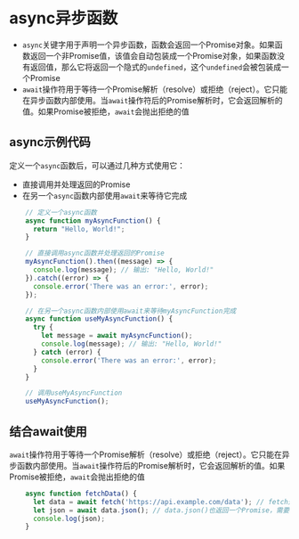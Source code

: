 # async异步函数

- `async`关键字用于声明一个异步函数，函数会返回一个Promise对象。如果函数返回一个非Promise值，该值会自动包装成一个Promise对象，如果函数没有返回值，那么它将返回一个隐式的`undefined`，这个`undefined`会被包装成一个Promise
- `await`操作符用于等待一个Promise解析（resolve）或拒绝（reject）。它只能在异步函数内部使用。当`await`操作符后的Promise解析时，它会返回解析的值。如果Promise被拒绝，`await`会抛出拒绝的值

## async示例代码

定义一个`async`函数后，可以通过几种方式使用它：

- 直接调用并处理返回的Promise
- 在另一个`async`函数内部使用`await`来等待它完成

```js
    // 定义一个async函数
    async function myAsyncFunction() {
      return "Hello, World!";
    }

    // 直接调用async函数并处理返回的Promise
    myAsyncFunction().then((message) => {
      console.log(message); // 输出: "Hello, World!"
    }).catch((error) => {
      console.error('There was an error:', error);
    });

    // 在另一个async函数内部使用await来等待myAsyncFunction完成
    async function useMyAsyncFunction() {
      try {
        let message = await myAsyncFunction();
        console.log(message); // 输出: "Hello, World!"
      } catch (error) {
        console.error('There was an error:', error);
      }
    }

    // 调用useMyAsyncFunction
    useMyAsyncFunction();
```

## 结合await使用

`await`操作符用于等待一个Promise解析（resolve）或拒绝（reject）。它只能在异步函数内部使用。当`await`操作符后的Promise解析时，它会返回解析的值。如果Promise被拒绝，`await`会抛出拒绝的值

```js
    async function fetchData() {
      let data = await fetch('https://api.example.com/data'); // fetch返回一个Promise
      let json = await data.json(); // data.json()也返回一个Promise，需要等待解析完成
      console.log(json);
    }
```

